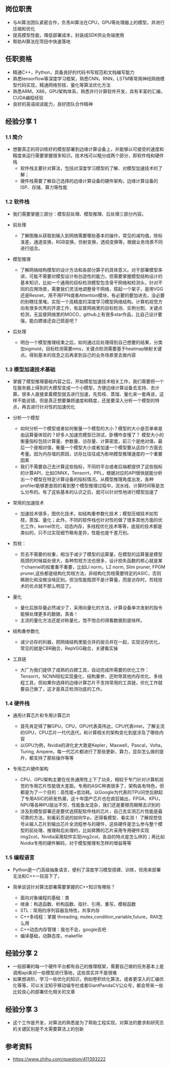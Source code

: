 ## 岗位职责

+ 与AI算法团队紧密合作，负责AI算法在CPU，GPU等处理器上的模型，并进行压缩和优化
+ 提高模型性能，降低部署成本，封装成SDK供业务端使用
+ 帮助AI算法在项目中快速落地

## 任职资格

+ 精通C++，Python，具备良好的代码书写规范和文档编写能力
+ 熟悉tensorflow等深度学习框架，熟悉CNN，RNN，LSTM等常用神经网络模型代码实现，精通网络剪枝，量化等算法优化方法
+ 熟悉ARM，X86，GPU架构体系，熟悉并行计算软件开发，具有丰富的汇编，CUDA编程经验
+ 良好的英语阅读能力，良好团队合作精神

## 经验分享 1

### 1.1 简介

+ 想要真正的将训练好的模型部署到边缘计算设备上，并能够以可接受的速度和精度来运行需要掌握很多知识。技术栈可以粗分成两个部分，即软件栈和硬件栈
  + 软件栈主要针对算法，包括对深度学习模型的了解、对模型加速技术的了解；
  + 硬件栈需要了解自己选择的边缘计算设备的硬件架构，边缘计算设备的ISP、存储、算力等性能

### 1.2 软件栈

+ 我们需要掌握三部分：模型前处理、模型推理、后处理三部分内容。

+ 前处理
  + 了解图像从获取到输入到网络需要哪些基本的操作，常见的减均值，除标准差，通道变换，RGB变换，仿射变换，透视变换等，根据业务场景不同进行组合。

+ 模型推理
  + 了解网络结构模型的设计方法和各部分算子的具体意义。对于部署模型来讲，可能不需要对模型设计有创造性的能力，但需要掌握模型结构设计的基本知识，比如一个通用的目标检测模型包含骨干网络和检测头，针对不同的应用场景，需要我们灵活地调整骨干网络，搭起一个架子，是用VGG还是Resnet，用不用FPN或者Attention模块，有必要的要加进去，没必要的别瞎往里堆。实现一个高精度的深度学习模型网络结构。计算机视觉方向有很多优秀的开源工作，有监督网络里的目标检测、实例分割、关键点检测，无监督网络里的MOCO，github上有很多star作品，比自己设计要强，能白嫖谁还自己搭是吧？

+ 后处理
  + 明白一个模型推理结束之后，如何通过后处理得到自己想要的结果，分类加sigmoid，目标检测需要nms，关键点检测需要基于heatmap映射关键点。得到基本的信息之后再拿到自己的业务场景里去做内容

### 1.3 模型加速技术基础

+ 掌握了模型推理基础内容之后，开始模型加速技术相关工作，我们需要把一个在服务器上得到的大模型变成一个小模型，方便边缘计算设备去支持、去计算。很多人直接拿着模型就去进行加速，先剪枝、蒸馏、量化来一套再说，这样不能说错，但是真正想要兼顾速度和精度，还是要深入分析一个模型的特点，再去进行针对性的加速优化

+ 分析一个模型
  + 如何分析一个模型或者如何衡量一个模型的大小？模型的大小是否单单是由运算量体现的？好多人加速完模型已测试，卧槽咋变慢了？
模型大小的衡量指标包括计算量、参数量、访存量、计算密度，前三个是绝对值，最后一个是相对值，衡量一个模型大小或者加速一个模型要从这四个方面去考量。因为内存墙的原因，访存比往往成为影响模型推理速度的一个重要因素
  + 我们不需要自己去计算这些指标，不同的平台或者后端都提供了这些指标的计算API，比如ONNX，Tensorrt，PPL，根据对应的API很快就能分析出一个模型在特定计算设备的指标情况。从模型推理角度出发，各种profiler能够更直观的看到整个模型推理过程中，流水线、计算时间等是怎么分布的。有了这些基本的认识之后，就可以针对性地进行模型加速了

+ 常用的加速技术
  + 加速技术很多，图优化技术，如结构重参数化技术；模型压缩技术如剪枝，蒸馏、量化；此外，不同的软件栈也针对性的做了很多其他方面的优化工作，kernel优化、动态内存，多线程优化技术等等，底层的技术都是类似的，只不过实现细节略有差异，性能也是千差万别。

+ 剪枝：
  + 剪去不需要的权重，相当于减少了模型的运算量，在模型的运算量是模型瓶颈的时候益处很大，各种剪枝方法也很多，设计损失函数的核心就是某个channel的权重重不重要，比如LI norm，L2 norm, Slim pruner, FPGM pruner,这些都是结构化剪枝方法，非结构化剪枝需要特定的ASIC，否则稀疏化和没做没啥区别。但当性能瓶颈不是计算量，而是访存时，剪枝技术的优点就不那么明显了。

+ 量化
  + 量化后放存量必然减少了，采用向量化的方法，计算设备单次发射的指令能够处理更多的数据，真香！
  + 主流的量化方法还是对称量化，饱不饱合的得看数据到底啥样。

+ 结构重参数化
  + 减少访存的利器，把网络结构里能合并的层合并在一起，实现访存优化，常见的就是CBR融合，RepVGG融合，关键看实操

+ 工具链
  + 大厂为我们提供了成熟的白嫖工具，自动完成所需要的优化工作：Tensorrt，NCNN轻松实现量化、结构重参，还附带其他内存优化、多线程工具，但如果你选择的边缘计算芯片不支持常用的工具链，优化工作就要自己做了，这才是真正检测功底的工作。

### 1.4 硬件栈

+ 通用计算芯片和专用计算芯片
  + 首先肯定得了解GPU，CPU，GPU代表英伟达，CPU代表intel，了解主流的GPU，CPU芯片一代代迭代，和计算相关的架构变化到底涉及了哪些内容
  + 以GPU为例，Nvidia的进化史大致是Kepler，Maxwell，Pascal，Volta，Turing, Ampere，每一代芯片都进行了那些更新，算力，显存怎么做的提升，都支持了那些操作等等

+ 专用芯片硬件架构
  + CPU、GPU架构主要在任务通用性上下了功夫，相较于专门针对计算机视觉的专用芯片性能很大差距。专用的ASIC种类很多了，架构各有特色，但都是为了一个目的：高性能+低功耗。以Google为代表的TPU问世后掀起了专用ASIC的研发热潮，这十年国产芯片也在疯狂输出，FPGA、KPU，NPU等各种PU层出不穷，性能鱼龙混杂，我们还是要擦亮眼睛去识别的
  + 涉及到模型部署还是要优选搭配软件栈的芯片，自己去实测芯片性能是最可靠的方法，别看彩页说的如何牛p，还得看模型、看实测！
了解视觉信号从输入芯片到输出芯片全流程参与的硬件，这些硬件是怎么参与整个模型的前处理、推理和后处理的，比如昇腾的芯片采用专用硬件实现img2col，Nvidia采用软件实现img2col，各自的特点是怎么样的；再比如Nvidia专用的硬件解码，对于模型推理有怎样的增益等等

### 1.5 编程语言

+ Python是一门高级抽象语言，便利了深度学习模型搭建、训练，但用来部署无法和C++一较高下了，

+ 简单说说针对算法部署需要掌握的C++知识有哪些？
  + 面向对象编程的基础：类
  + 继承：构造函数、析构函数、指针、引用、重写，模板函数
  + STL：常用的序列容器及特性，共享内存
  + C++多线程：掌握 threading, mutex,condition_variable,future，RAII怎么用
  + C++动态内存管理：我也不会，google去吧
  + 编译基础，动静态库，makefile

## 经验分享 2 

+ 一般部署的每一个硬件平台都有自己的推理框架，需要自己做的任务基本上是调用api来对一些模型进行落地，这些其实并不是很难
+ 如果想进阶，学习一些优化的知识，例如卷积优化算法，或者更深入的汇编优化等等，可以关注知乎移动端专栏或者GiantPandaCV公众号，都会带来一些比较良心的部署优化相关的文章

## 经验分享 3

+ 这个工作是开发，对算法的熟悉是为了帮助工程实现，对算法的要求和研究员的关键区别是不太需要算法上的创新

## 参考资料

+ https://www.zhihu.com/question/411393222